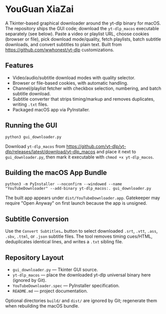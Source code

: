 # YouGuan XiaZai

A Tkinter-based graphical downloader around the yt-dlp binary for macOS. The repository ships the GUI code; download the `yt-dlp_macos` executable separately (see below). Paste a video or playlist URL, choose cookies (browser or file), pick download mode/quality, fetch playlists, batch subtitle downloads, and convert subtitles to plain text. Built from https://github.com/wwhonest/yt-dlp customizations.

## Features
- Video/audio/subtitle download modes with quality selector.
- Browser or file-based cookies, with automatic handling.
- Channel/playlist fetcher with checkbox selection, numbering, and batch subtitle download.
- Subtitle converter that strips timing/markup and removes duplicates, writing `.txt` files.
- Packaged macOS app via PyInstaller.

## Running the GUI
```
python3 gui_downloader.py
```
Download `yt-dlp_macos` from https://github.com/yt-dlp/yt-dlp/releases/latest/download/yt-dlp_macos and place it next to `gui_downloader.py`, then mark it executable with `chmod +x yt-dlp_macos`.

## Building the macOS App Bundle
```
python3 -m PyInstaller --noconfirm --windowed --name "YouTubeDownloader" --add-binary yt-dlp_macos:. gui_downloader.py
```
The built app appears under `dist/YouTubeDownloader.app`. Gatekeeper may require "Open Anyway" on first launch because the app is unsigned.

## Subtitle Conversion
Use the `Convert Subtitles…` button to select downloaded `.srt`, `.vtt`, `.ass`, `.sbv`, `.ttml`, or `.json` subtitle files. The tool removes timing cues/HTML, deduplicates identical lines, and writes a `.txt` sibling file.

## Repository Layout
- `gui_downloader.py` — Tkinter GUI source.
- `yt-dlp_macos` — place the downloaded yt-dlp universal binary here (ignored by Git).
- `YouTubeDownloader.spec` — PyInstaller specification.
- `README.md` — project documentation.

Optional directories `build/` and `dist/` are ignored by Git; regenerate them when rebuilding the macOS bundle.
